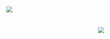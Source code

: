 <p align=center>  

  #


  
![](https://files.catbox.moe/eo14lb.png)

#

<div align="center">
  <img src="https://github.com/user-attachments/assets/fcee4d29-c004-4fbb-a148-c1161ee3a679">
</div>


